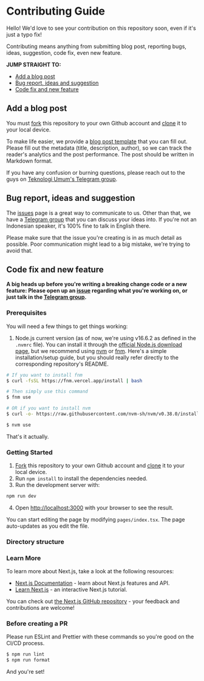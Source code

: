 # Contributing Guide

Hello! We'd love to see your contribution on this repository soon, even if it's just a typo fix!

Contributing means anything from submitting blog post, reporting bugs, ideas, suggestion, code fix, even new feature.

**JUMP STRAIGHT TO:**

- [Add a blog post](#add-a-blog-post)
- [Bug report, ideas and suggestion](#bug-report-ideas-and-suggestion)
- [Code fix and new feature](#code-fix-and-new-feature)

## Add a blog post

You must [fork](https://help.github.com/articles/fork-a-repo/) this repository to your own Github account and [clone](https://help.github.com/articles/cloning-a-repository/) it to your local device.

To make life easier, we provide a [blog post template](./.github/BLOG_TEMPLATE.md) that you can fill out. Please fill out the metadata (title, description, author), so we can track the reader's analytics and the post performance. The post should be written in Markdown format.

If you have any confusion or burning questions, please reach out to the guys on [Teknologi Umum's Telegram group](https://t.me/teknologi_umum_v2).

## Bug report, ideas and suggestion

The [issues](https://github.com/teknologi-umum/blog/issues) page is a great way to communicate to us. Other than that, we have a [Telegram group](https://t.me/teknologi_umum) that you can discuss your ideas into. If you're not an Indonesian speaker, it's 100% fine to talk in English there.

Please make sure that the issue you're creating is in as much detail as possible. Poor communication might lead to a big mistake, we're trying to avoid that.

## Code fix and new feature

**A big heads up before you're writing a breaking change code or a new feature: Please open up an [issue](https://github.com/teknologi-umum/blog/issues) regarding what you're working on, or just talk in the [Telegram group](https://t.me/teknologi_umum_v2).**

### Prerequisites

You will need a few things to get things working:

1. Node.js current version (as of now, we're using v16.6.2 as defined in the `.nvmrc` file). You can install it through the [official Node.js download page](https://nodejs.org/en/download/), but we recommend using [nvm](https://github.com/nvm-sh/nvm) or [fnm](https://github.com/Schniz/fnm). Here's a simple installation/setup guide, but you should really refer directly to the corresponding repository's README.

```sh
# If you want to install fnm
$ curl -fsSL https://fnm.vercel.app/install | bash

# Then simply use this command
$ fnm use

# OR if you want to install nvm
$ curl -o- https://raw.githubusercontent.com/nvm-sh/nvm/v0.38.0/install.sh | bash

$ nvm use
```

That's it actually.

### Getting Started

1. [Fork](https://help.github.com/articles/fork-a-repo/) this repository to your own Github account and [clone](https://help.github.com/articles/cloning-a-repository/) it to your local device.
2. Run `npm install` to install the dependencies needed.
3. Run the development server with:

```bash
npm run dev
```

4. Open [http://localhost:3000](http://localhost:3000) with your browser to see the result.

You can start editing the page by modifying `pages/index.tsx`. The page auto-updates as you edit the file.

### Directory structure

### Learn More

To learn more about Next.js, take a look at the following resources:

- [Next.js Documentation](https://nextjs.org/docs) - learn about Next.js features and API.
- [Learn Next.js](https://nextjs.org/learn) - an interactive Next.js tutorial.

You can check out [the Next.js GitHub repository](https://github.com/vercel/next.js/) - your feedback and contributions are welcome!

### Before creating a PR

Please run ESLint and Prettier with these commands so you're good on the CI/CD process.

```sh
$ npm run lint
$ npm run format
```

And you're set!
